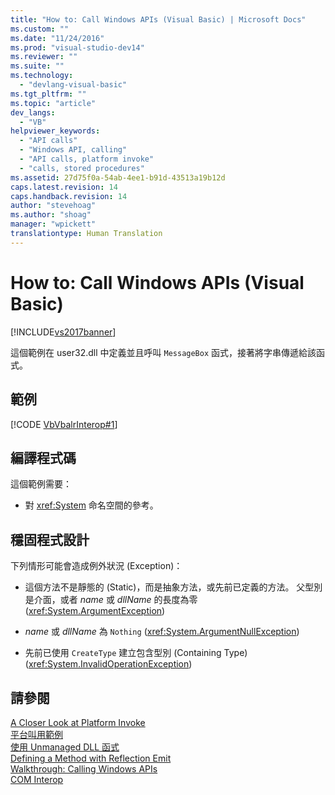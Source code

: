 ```yaml
---
title: "How to: Call Windows APIs (Visual Basic) | Microsoft Docs"
ms.custom: ""
ms.date: "11/24/2016"
ms.prod: "visual-studio-dev14"
ms.reviewer: ""
ms.suite: ""
ms.technology: 
  - "devlang-visual-basic"
ms.tgt_pltfrm: ""
ms.topic: "article"
dev_langs: 
  - "VB"
helpviewer_keywords: 
  - "API calls"
  - "Windows API, calling"
  - "API calls, platform invoke"
  - "calls, stored procedures"
ms.assetid: 27d75f0a-54ab-4ee1-b91d-43513a19b12d
caps.latest.revision: 14
caps.handback.revision: 14
author: "stevehoag"
ms.author: "shoag"
manager: "wpickett"
translationtype: Human Translation
---
```

# How to: Call Windows APIs (Visual Basic)
[!INCLUDE[vs2017banner](../../../csharp/includes/vs2017banner.md)]

這個範例在 user32.dll 中定義並且呼叫 `MessageBox` 函式，接著將字串傳遞給該函式。  
  
## 範例  
 [!CODE [VbVbalrInterop#1](../CodeSnippet/VS_Snippets_VBCSharp/VbVbalrInterop#1)]  
  
## 編譯程式碼  
 這個範例需要：  
  
-   對 <xref:System> 命名空間的參考。  
  
## 穩固程式設計  
 下列情形可能會造成例外狀況 \(Exception\)：  
  
-   這個方法不是靜態的 \(Static\)，而是抽象方法，或先前已定義的方法。  父型別是介面，或者 *name* 或 *dllName* 的長度為零   \(<xref:System.ArgumentException>\)  
  
-   *name* 或 *dllName* 為 `Nothing` \(<xref:System.ArgumentNullException>\)  
  
-   先前已使用 `CreateType` 建立包含型別 \(Containing Type\)   \(<xref:System.InvalidOperationException>\)  
  
## 請參閱  
 [A Closer Look at Platform Invoke](http://msdn.microsoft.com/zh-tw/ba9dd55b-2eaa-45cd-8afd-75cb8d64d243)   
 [平台叫用範例](../Topic/Platform%20Invoke%20Examples.md)   
 [使用 Unmanaged DLL 函式](../Topic/Consuming%20Unmanaged%20DLL%20Functions.md)   
 [Defining a Method with Reflection Emit](http://msdn.microsoft.com/zh-tw/84fd3bf6-628f-41aa-83d9-b990cf926e81)   
 [Walkthrough: Calling Windows APIs](../../../visual-basic/programming-guide/com-interop/walkthrough-calling-windows-apis.md)   
 [COM Interop](../../../visual-basic/programming-guide/com-interop/index.md)